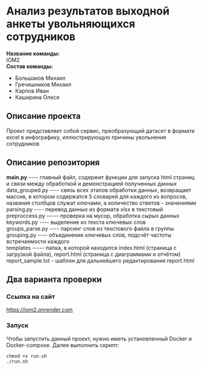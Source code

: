 # Анализ результатов выходной анкеты увольняющихся сотрудников
**Название команды:**<br>
IOM2<br>
**Состав команды:**<br>
* Большаков Михаил <br>
* Гречишников Михаил <br>
* Карпов Иван <br>
* Каширина Олеся <br>

## Описание проекта
Проект представляет собой сервис, преобразующий датасет в формате excel в инфографику, иллюстрирующую причины увольнения сотрудников

## Описание репозитория <br>
**main.py** ---- главный файл, содержит функции для запуска html страниц и связи между обработкой и демонстрацией полученных данных <br>
data_grouped.py ---- связь всех этапов обработки данных, возвращает массив, в котором содержатся 5 словарей для каждого из вопросов, названия столбцов служат ключами, а количество ответов - значениями <br>
parsing.py ---- перевод данных из формата xlsx в текстовый<br>
preproccess.py ----- проверка на мусор, обработка сырых данных<br>
keywords.py ---- выделение из текста ключевых слов<br>
groups_parse.py ---- парсинг слов из текстового файла в группы<br>
grouping.py ---- объединение ключевых слов, подсчёт частоты встречаемости каждого<br>
templates ----- папка, в которой находится index.html (страница с загрузкой файла), report.html (страница с диаграммами и отчётом)
report_sample.txt - шаблон для дальнейшего редактирования report.html

## Два варианта проверки
### Ссылка на сайт
https://iom2.onrender.com

### Запуск
Чтобы запустить данный проект, нужно иметь установленный Docker и Docker-compose. Далее выполнить скрипт:

```
chmod +x run.sh
./run.sh
```


